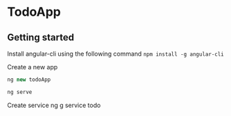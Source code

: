 # TodoApp

## Getting started
Install angular-cli using the following command
`npm install -g angular-cli`

Create a new app 
``` typescript
ng new todoApp 

ng serve
```
Create service
 ng g service todo

